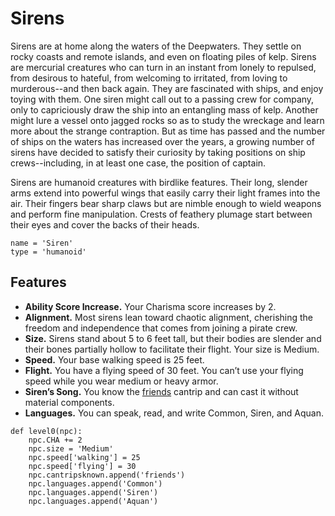 # Sirens
Sirens are at home along the waters of the Deepwaters. They settle on rocky coasts and remote islands, and even on floating piles of kelp. Sirens are mercurial creatures who can turn in an instant from lonely to repulsed, from desirous to hateful, from welcoming to irritated, from loving to murderous--and then back again. They are fascinated with ships, and enjoy toying with them. One siren might call out to a passing crew for company, only to capriciously draw the ship into an entangling mass of kelp. Another might lure a vessel onto jagged rocks so as to study the wreckage and learn more about the strange contraption. But as time has passed and the number of ships on the waters has increased over the years, a growing number of sirens have decided to satisfy their curiosity by taking positions on ship crews--including, in at least one case, the position of captain.

Sirens are humanoid creatures with birdlike features. Their long, slender arms extend into powerful wings that easily carry their light frames into the air. Their fingers bear sharp claws but are nimble enough to wield weapons and perform fine manipulation. Crests of feathery plumage start between their eyes and cover the backs of their heads.

```
name = 'Siren'
type = 'humanoid'
```

## Features

* **Ability Score Increase.** Your Charisma score increases by 2.
* **Alignment.** Most sirens lean toward chaotic alignment, cherishing the freedom and independence that comes from joining a pirate crew.
* **Size.** Sirens stand about 5 to 6 feet tall, but their bodies are slender and their bones partially hollow to facilitate their flight. Your size is Medium.
* **Speed.** Your base walking speed is 25 feet.
* **Flight.** You have a flying speed of 30 feet. You can’t use your flying speed while you wear medium or heavy armor.
* **Siren’s Song.** You know the [friends](../Magic/Spells/friends.md) cantrip and can cast it without material components.
* **Languages.** You can speak, read, and write Common, Siren, and Aquan.

```
def level0(npc):
    npc.CHA += 2
    npc.size = 'Medium'
    npc.speed['walking'] = 25
    npc.speed['flying'] = 30
    npc.cantripsknown.append('friends')
    npc.languages.append('Common')
    npc.languages.append('Siren')
    npc.languages.append('Aquan')
```
